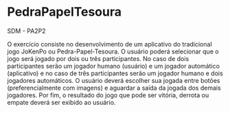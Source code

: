 # PedraPapelTesoura

SDM - PA2P2

O exercício consiste no desenvolvimento de um aplicativo do tradicional jogo JoKenPo ou
Pedra-Papel-Tesoura. O usuário poderá selecionar que o jogo será jogado por dois ou três
participantes. No caso de dois participantes serão um jogador humano (usuário) e um
jogador automático (aplicativo) e no caso de três participantes serão um jogador humano e
dois jogadores automáticos. O usuário deverá escolher sua jogada entre botões
(preferencialmente com imagens) e aguardar a saída da jogada dos demais jogadores. Por
fim, o resultado do jogo que pode ser vitória, derrota ou empate deverá ser exibido ao
usuário. 
